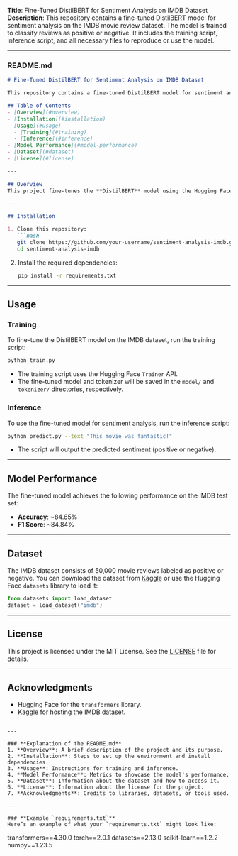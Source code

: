 
**Title**: Fine-Tuned DistilBERT for Sentiment Analysis on IMDB Dataset  
**Description**: This repository contains a fine-tuned DistilBERT model for sentiment analysis on the IMDB movie review dataset. The model is trained to classify reviews as positive or negative. It includes the training script, inference script, and all necessary files to reproduce or use the model.

---

### **README.md**

```markdown
# Fine-Tuned DistilBERT for Sentiment Analysis on IMDB Dataset

This repository contains a fine-tuned DistilBERT model for sentiment analysis on the IMDB movie review dataset. The model is trained to classify movie reviews as either **positive** or **negative**.

## Table of Contents
- [Overview](#overview)
- [Installation](#installation)
- [Usage](#usage)
  - [Training](#training)
  - [Inference](#inference)
- [Model Performance](#model-performance)
- [Dataset](#dataset)
- [License](#license)

---

## Overview
This project fine-tunes the **DistilBERT** model using the Hugging Face `transformers` library on the IMDB dataset for binary sentiment classification. The model is lightweight and efficient, making it suitable for deployment in production environments.

---

## Installation

1. Clone this repository:
   ```bash
   git clone https://github.com/your-username/sentiment-analysis-imdb.git
   cd sentiment-analysis-imdb
   ```

2. Install the required dependencies:
   ```bash
   pip install -r requirements.txt
   ```

---

## Usage

### Training
To fine-tune the DistilBERT model on the IMDB dataset, run the training script:
```bash
python train.py
```
- The training script uses the Hugging Face `Trainer` API.
- The fine-tuned model and tokenizer will be saved in the `model/` and `tokenizer/` directories, respectively.

### Inference
To use the fine-tuned model for sentiment analysis, run the inference script:
```bash
python predict.py --text "This movie was fantastic!"
```
- The script will output the predicted sentiment (positive or negative).

---

## Model Performance
The fine-tuned model achieves the following performance on the IMDB test set:
- **Accuracy**: ~84.65%
- **F1 Score**: ~84.84%

---

## Dataset
The IMDB dataset consists of 50,000 movie reviews labeled as positive or negative. You can download the dataset from [Kaggle](https://www.kaggle.com/lakshmi25npathi/imdb-dataset-of-50k-movie-reviews) or use the Hugging Face `datasets` library to load it:
```python
from datasets import load_dataset
dataset = load_dataset("imdb")
```

---

## License
This project is licensed under the MIT License. See the [LICENSE](LICENSE) file for details.

---

## Acknowledgments
- Hugging Face for the `transformers` library.
- Kaggle for hosting the IMDB dataset.
```

---

### **Explanation of the README.md**
1. **Overview**: A brief description of the project and its purpose.
2. **Installation**: Steps to set up the environment and install dependencies.
3. **Usage**: Instructions for training and inference.
4. **Model Performance**: Metrics to showcase the model's performance.
5. **Dataset**: Information about the dataset and how to access it.
6. **License**: Information about the license for the project.
7. **Acknowledgments**: Credits to libraries, datasets, or tools used.

---

### **Example `requirements.txt`**
Here’s an example of what your `requirements.txt` might look like:
```
transformers==4.30.0
torch==2.0.1
datasets==2.13.0
scikit-learn==1.2.2
numpy==1.23.5
```

